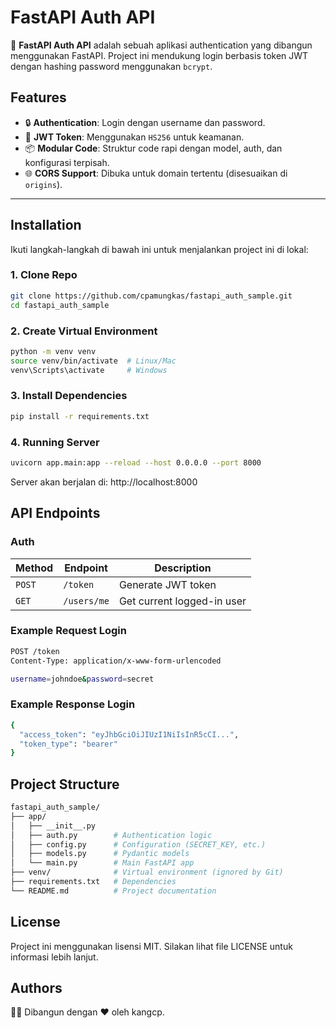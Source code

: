 # FastAPI Auth API

🚀 **FastAPI Auth API** adalah sebuah aplikasi authentication yang dibangun menggunakan FastAPI. Project ini mendukung login berbasis token JWT dengan hashing password menggunakan `bcrypt`. 

## Features

- 🔒 **Authentication**: Login dengan username dan password.
- 🔐 **JWT Token**: Menggunakan `HS256` untuk keamanan.
- 📦 **Modular Code**: Struktur code rapi dengan model, auth, dan konfigurasi terpisah.
- 🌐 **CORS Support**: Dibuka untuk domain tertentu (disesuaikan di `origins`).

---

## Installation

Ikuti langkah-langkah di bawah ini untuk menjalankan project ini di lokal:

### 1. Clone Repo
```bash
git clone https://github.com/cpamungkas/fastapi_auth_sample.git
cd fastapi_auth_sample
```

### 2. Create Virtual Environment
```bash
python -m venv venv
source venv/bin/activate  # Linux/Mac
venv\Scripts\activate     # Windows
```

### 3. Install Dependencies
```bash
pip install -r requirements.txt
```

### 4. Running Server
```bash
uvicorn app.main:app --reload --host 0.0.0.0 --port 8000
```
Server akan berjalan di: http://localhost:8000

## API Endpoints
### Auth
<table><thead><tr><th>Method</th><th>Endpoint</th><th>Description</th></tr></thead><tbody><tr><td><code>POST</code></td><td><code>/token</code></td><td>Generate JWT token</td></tr><tr><td><code>GET</code></td><td><code>/users/me</code></td><td>Get current logged-in user</td></tr></tbody></table>

### Example Request Login
```bash
POST /token
Content-Type: application/x-www-form-urlencoded

username=johndoe&password=secret
```

### Example Response Login
```bash
{
  "access_token": "eyJhbGciOiJIUzI1NiIsInR5cCI...",
  "token_type": "bearer"
}
```

## Project Structure
```bash
fastapi_auth_sample/
├── app/
│   ├── __init__.py
│   ├── auth.py        # Authentication logic
│   ├── config.py      # Configuration (SECRET_KEY, etc.)
│   ├── models.py      # Pydantic models
│   └── main.py        # Main FastAPI app
├── venv/              # Virtual environment (ignored by Git)
├── requirements.txt   # Dependencies
└── README.md          # Project documentation
```

## License
Project ini menggunakan lisensi MIT. Silakan lihat file LICENSE untuk informasi lebih lanjut.

## Authors
👨‍💻 Dibangun dengan ❤️ oleh kangcp.
